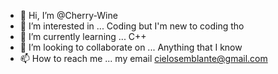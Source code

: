 - 👋 Hi, I’m @Cherry-Wine
- 👀 I’m interested in ... Coding but I'm new to coding tho
- 🌱 I’m currently learning ... C++
- 💞️ I’m looking to collaborate on ... Anything that I know
- 📫 How to reach me ... my email cielosemblante@gmail.com

<!---
Cherry-Wine/Cherry-Wine is a ✨ special ✨ repository because its `README.md` (this file) appears on your GitHub profile.
You can click the Preview link to take a look at your changes.
--->
